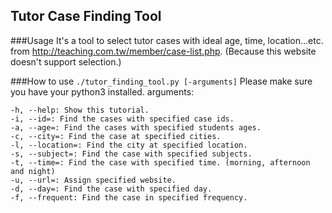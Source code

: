 ## Tutor Case Finding Tool

###Usage
It's a tool to select tutor cases with ideal age, time, location...etc. from http://teaching.com.tw/member/case-list.php.
(Because this website doesn't support selection.)


###How to use
```./tutor_finding_tool.py [-arguments]```
Please make sure you have your python3 installed.
arguments:

    -h, --help: Show this tutorial.
	-i, --id=: Find the cases with specified case ids.
	-a, --age=: Find the cases with specified students ages.
	-c, --city=: Find the case at specified cities.
	-l, --location=: Find the city at specified location.
	-s, --subject=: Find the case with specified subjects.
	-t, --time=: Find the case with specified time. (morning, afternoon and night)
	-u, --url=: Assign specified website.
	-d, --day=: Find the case with specified day.
	-f, --frequent: Find the case in specified frequency.
